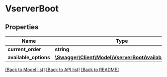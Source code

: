 # VserverBoot

## Properties
Name | Type | Description | Notes
------------ | ------------- | ------------- | -------------
**current_order** | **string** |  | [optional] 
**available_options** | [**\Swagger\Client\Model\VserverBootAvailableOptions[]**](VserverBootAvailableOptions.md) |  | [optional] 

[[Back to Model list]](../../README.md#documentation-for-models) [[Back to API list]](../../README.md#documentation-for-api-endpoints) [[Back to README]](../../README.md)

